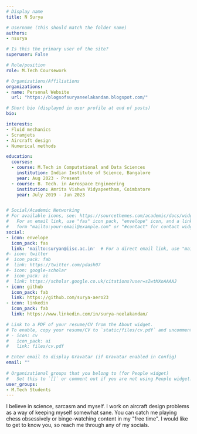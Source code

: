 ```yaml
---
# Display name
title: N Surya

# Username (this should match the folder name)
authors:
- nsurya

# Is this the primary user of the site?
superuser: False

# Role/position
role: M.Tech Coursework

# Organizations/Affiliations
organizations:
- name: Personal Website
  url: "https://blogsofsuryaneelakandan.blogspot.com/"

# Short bio (displayed in user profile at end of posts)
bio: 

interests:
- Fluid mechanics   
- Scramjets
- Aircraft design
- Numerical methods

education:
  courses:
  - course: M.Tech in Computational and Data Sciences
    institution: Indian Institute of Science, Bangalore
    year: Aug 2023 - Present
  - course: B. Tech. in Aerospace Engineering
    institution: Amrita Vishwa Vidyapeetham, Coimbatore
    year: July 2019 - Jun 2023


# Social/Academic Networking
# For available icons, see: https://sourcethemes.com/academic/docs/widgets/#icons
#   For an email link, use "fas" icon pack, "envelope" icon, and a link in the
#   form "mailto:your-email@example.com" or "#contact" for contact widget.
social:
- icon: envelope
  icon_pack: fas
  link: 'mailto:suryan@iisc.ac.in'  # For a direct email link, use "mailto:test@example.org".
#- icon: twitter
#  icon_pack: fab
#  link: https://twitter.com/pdash07
#- icon: google-scholar
#  icon_pack: ai
#  link: https://scholar.google.co.uk/citations?user=sIwtMXoAAAAJ
- icon: github
  icon_pack: fab
  link: https://github.com/surya-aero23
- icon: linkedin
  icon_pack: fab
  link: https://www.linkedin.com/in/surya-neelakandan/

# Link to a PDF of your resume/CV from the About widget.
# To enable, copy your resume/CV to `static/files/cv.pdf` and uncomment the lines below.  
# - icon: cv
#   icon_pack: ai
#   link: files/cv.pdf

# Enter email to display Gravatar (if Gravatar enabled in Config)
email: ""
  
# Organizational groups that you belong to (for People widget)
#   Set this to `[]` or comment out if you are not using People widget.  
user_groups:
- M.Tech Students
---
```

I believe in science, sarcasm and myself. I work on aircraft design problems as a way of keeping myself somewhat sane. You can catch me playing chess obsessively or binge-watching content in my "free time". I would like to get to know you, so reach me through any of my socials.
